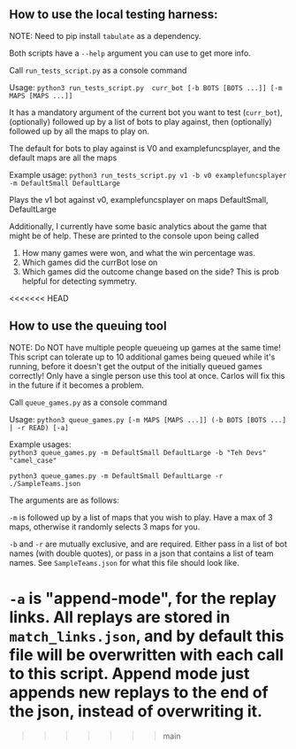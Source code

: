 ## How to use the local testing harness:
NOTE: Need to pip install `tabulate` as a dependency.

Both scripts have a `--help` argument you can use to get more info.

Call `run_tests_script.py` as a console command


Usage: `python3 run_tests_script.py  curr_bot [-b BOTS [BOTS ...]] [-m MAPS [MAPS ...]] `

It has a mandatory argument of the current bot you want to test (`curr_bot`), 
(optionally) followed up by a list of bots to play against, then (optionally) followed up by
all the maps to play on. 

The default for bots to play against is V0 and examplefuncsplayer, and the default maps are all the maps

Example usage: `python3 run_tests_script.py v1 -b v0 examplefuncsplayer -m DefaultSmall DefaultLarge`

Plays the v1 bot against v0, examplefuncsplayer on maps DefaultSmall, DefaultLarge

Additionally, I currently have some basic analytics about the game that might be of help. 
These are printed to the console upon being called
1) How many games were won, and what the win percentage was.
2) Which games did the currBot lose on
3) Which games did the outcome change based on the side? This is prob helpful for detecting symmetry.

<<<<<<< HEAD
## How to use the queuing tool
NOTE: Do NOT have multiple people queueing up games at the same time! This script can tolerate up to 10 additional games being queued
while it's running, before it doesn't get the output of the initially queued games correctly! Only have a single person use this tool at once.
Carlos will fix this in the future if it becomes a problem.

Call `queue_games.py` as a console command


Usage: `python3 queue_games.py [-m MAPS [MAPS ...]] (-b BOTS [BOTS ...] | -r READ) [-a]`

Example usages:  
`python3 queue_games.py -m DefaultSmall DefaultLarge -b "Teh Devs" "camel_case" `

`python3 queue_games.py -m DefaultSmall DefaultLarge -r ./SampleTeams.json `



The arguments are as follows:

`-m` is followed up by a list of maps that you wish to play. Have a max of 3 maps, otherwise it randomly selects 3 maps for you.

`-b` and `-r` are mutually exclusive, and are required. Either pass in a list of bot names (with double quotes), or pass
in a json that contains a list of team names. See `SampleTeams.json` for what this file should look like.

`-a` is "append-mode", for the replay links. All replays are stored in `match_links.json`,
and by default this file will be overwritten with each call to this script. Append mode just appends
new replays to the end of the json, instead of overwriting it.
=======
>>>>>>> main
